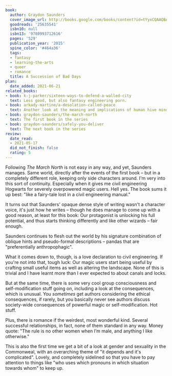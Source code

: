 ```yaml
---
book:
  author: Graydon Saunders
  cover_image_url: http://books.google.com/books/content?id=tYyxCQAAQBAJ&printsec=frontcover&img=1&zoom=1&edge=curl&source=gbs_api
  goodreads: '25635541'
  isbn10: null
  isbn13: '9780993712616'
  pages: '529'
  publication_year: '2015'
  spine_color: '#464a36'
  tags:
  - fantasy
  - learning-the-arts
  - queer
  - romance
  title: A Succession of Bad Days
plan:
  date_added: 2021-06-21
related_books:
- book: k-j-parker/sixteen-ways-to-defend-a-walled-city
  text: Less good, but also fantasy engineering porn.
- book: arkady-martine/a-desolation-called-peace
  text: Another look at the meaning and implications of human hive minds.
- book: graydon-saunders/the-march-north
  text: The first book in the series
- book: graydon-saunders/safely-you-deliver
  text: The next book in the series
review:
  date_read:
  - 2021-05-17
  did_not_finish: false
  rating: 5
---
```


Following *The March North* is not easy in any way, and yet, Saunders manages. Same world, directly after the events of
the first book – but in a completely different role, keeping only side characters around. I'm very into this sort of
continuity. Especially when it gives me civil engineering Hogwarts for severely overpowered magic users. Hell yes.
The book sums it up best: "like a fairy-tale lost in a civil engineering manual."

It turns out that Saunders' opaque dense style of writing wasn't a character voice, it's just how he writes – though he
does manage to come up with a good reason, at least for this book: Our protagonist is unlocking his full potential, and
thus starts thinking differently and like other wizards – fair enough.

Saunders continues to flesh out the world by his signature combination of oblique hints and pseudo-formal descriptions –
pandas that are "preferentially anthropophagic".

What it comes down to, though, is a love declaration to civil engineering. If you're not into that, tough luck: Our
magic users start being useful by crafting small useful items as well as altering the landscape. None of this is trivial
and I have learnt more than I ever expected to about canals and locks.

But at the same time, there is some very cool group consciousness and self-modification stuff going on, including a look
at the consequences, which is unusual. You *sometimes* get authors considering the ethical consequences, if rarely, but
you basically never see authors discuss society-wide consequences of powerful magic or self-modification. Hot stuff.

Plus, there is romance if the weirdest, most wonderful kind. Several successful relationships, in fact, none of them
standard in any way. Money quote: "The rule is no other women when I’m male, and anything I like otherwise."

This is also the first time we get a bit of a look at gender and sexuality in the Commonweal, with an overarching theme
of "it depends and it's complicated". Lovely, and completely sidelined so that you have to pay attention to things like
"who uses which pronouns in which situation towards whom" to keep up.
